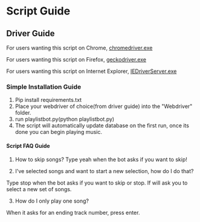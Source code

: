 # Script Guide


## Driver Guide
For users wanting this script on Chrome, [chromedriver.exe](https://chromedriver.chromium.org/)

For users wanting this script on Firefox, [geckodriver.exe](https://github.com/mozilla/geckodriver/releases)

For users wanting this script on Internet Explorer, [IEDriverServer.exe](https://selenium.dev/downloads/)
### Simple Installation Guide
1. Pip install requirements.txt
2. Place your webdriver of choice(from driver guide) into the "Webdriver" folder.
3. run playlistbot.py(python playlistbot.py)
4. The script will automatically update database on the first run, once its done you can begin playing music.

#### Script FAQ Guide
1. How to skip songs?
Type yeah when the bot asks if you want to skip!

2. I've selected songs and want to start a new selection, how do I do that?

Type stop when the bot asks if you want to skip or stop.  If will ask you to select a new set of songs.

3. How do I only play one song?

When it asks for an ending track number, press enter.

